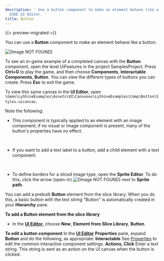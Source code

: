 ```yaml
---
description: ' Use a button component to make an element behave like a button in the
  O3DE UI Editor. '
title: Button
---
```


{{< preview-migrated >}}

You can use a **Button** component to make an element behave like a button.

![\[Image NOT FOUND\]](/images/user-guide/game_ui_editor/ui-editor-components-button.png)

To see an in-game example of a completed canvas with the **Button** component, open the level UiFeatures in the project SamplesProject. Press **Ctrl+G** to play the game, and then choose **Components**, **Interactable Components**, **Button**. You can view the different types of buttons you can create. Press **Esc** to exit the game.

To view this same canvas in the **UI Editor**, open `\Gems\LyShineExamples\Assets\UI\Canvases\LyShineExamples\Comp\Button\Styles.uicanvas`.

Note the following:
+ This component is typically applied to an element with an image component; if no visual or image component is present, many of the button's properties have no effect.

   
+ If you want to add a text label to a button, add a child element with a text component.

   
+ To define borders for a sliced image type, open the **Sprite Editor**. To do this, click the arrow (open-in) ![\[Image NOT FOUND\]](/images/user-guide/game_ui_editor/ui-editor-components-button-1.png) next to **Sprite path**.

You can add a prebuilt **Button** element from the slice library. When you do this, a basic button with the text string "Button" is automatically created in your **Hierarchy** pane.

**To add a Button element from the slice library**
+ In the [**UI Editor**](/docs/user-guide/interactivity/user-interface/editor/using.md), choose **New**, **Element from Slice Library**, **Button**.

**To edit a button component**
In the [**UI Editor**](/docs/user-guide/interactivity/user-interface/editor/using.md) **Properties** pane, expand **Button** and do the following, as appropriate:
****Interactable****
See [Properties](/docs/user-guide/interactivity/user-interface/editor/components-interactive-properties.md) to edit the common interactive component settings.
****Actions**, **Click****
Enter a text string. This string is sent as an action on the UI canvas when the button is clicked.
